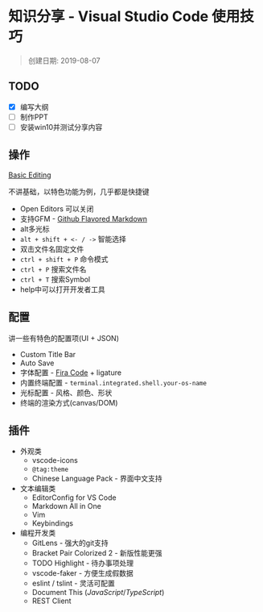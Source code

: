 # 知识分享 - Visual Studio Code 使用技巧

> 创建日期: 2019-08-07

## TODO

- [x] 编写大纲
- [ ] 制作PPT
- [ ] 安装win10并测试分享内容

## 操作

[Basic Editing](https://code.visualstudio.com/docs/editor/codebasics)

不讲基础，以特色功能为例，几乎都是快捷键

- Open Editors 可以关闭
- 支持GFM - [Github Flavored Markdown](https://guides.github.com/features/mastering-markdown/#GitHub-flavored-markdown)
- alt多光标
- `alt + shift + <- / ->` 智能选择
- 双击文件名固定文件
- `ctrl + shift + P` 命令模式
- `ctrl + P` 搜索文件名
- `ctrl + T` 搜索Symbol
- help中可以打开开发者工具

## 配置

讲一些有特色的配置项(UI + JSON)

- Custom Title Bar
- Auto Save
- 字体配置 - [Fira Code](https://github.com/tonsky/FiraCode) + ligature
- 内置终端配置 - `terminal.integrated.shell.your-os-name`
- 光标配置 - 风格、颜色、形状
- 终端的渲染方式(canvas/DOM)

## 插件

- 外观类
  - vscode-icons
  - `@tag:theme`
  - Chinese Language Pack - 界面中文支持
- 文本编辑类
  - EditorConfig for VS Code
  - Markdown All in One
  - Vim
  - Keybindings
- 编程开发类
  - GitLens - 强大的git支持
  - Bracket Pair Colorized 2 - 新版性能更强
  - TODO Highlight - 待办事项处理
  - vscode-faker - 方便生成假数据
  - eslint / tslint - 灵活可配置
  - Document This (_JavaScript_/_TypeScript_)
  - REST Client
